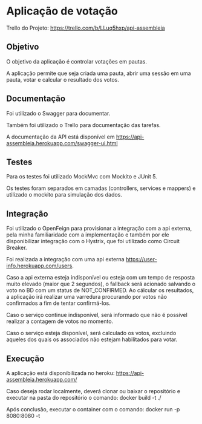 # Aplicação de votação

Trello do Projeto: https://trello.com/b/LLuq5hxp/api-assembleia


## Objetivo
O objetivo da aplicação é controlar votações em pautas.

A aplicação permite que seja criada uma pauta, abrir uma sessão em uma pauta, votar e calcular o resultado dos votos.

## Documentação
Foi utilizado o Swagger para documentar.

Também foi utilizado o Trello para documentação das tarefas.

A documentação da API está disponível em https://api-assembleia.herokuapp.com/swagger-ui.html

## Testes
Para os testes foi utilizado MockMvc com Mockito e JUnit 5.

Os testes foram separados em camadas (controllers, services e mappers) e utilizado o mockito para simulação dos dados.

## Integração
Foi utilizado o OpenFeign para provisionar a integração com a api externa, pela minha familiaridade com a implementação e também por ele disponibilizar integração com o Hystrix, que foi utilizado como Circuit Breaker.

Foi realizada a integração com uma api externa https://user-info.herokuapp.com/users.

Caso a api externa esteja indisponível ou esteja com um tempo de resposta muito elevado (maior que 2 segundos), o fallback será acionado salvando o voto no BD com um status de NOT_CONFIRMED.
Ao cálcular os resultados, a aplicação irá realizar uma varredura procurando por votos não confirmados a fim de tentar confirmá-los.

Caso o serviço continue indisponível, será informado que não é possível realizar a contagem de votos no momento.

Caso o serviço esteja disponível, será calculado os votos, excluindo aqueles dos quais os associados não estejam habilitados para votar.

## Execução
A aplicação está disponibilizada no heroku: https://api-assembleia.herokuapp.com/

Caso deseja rodar localmente, deverá clonar ou baixar o repositório e executar na pasta do repositório o comando: docker build -t <tag-name> ./
  
Após conclusão, executar o container com o comando: docker run -p 8080:8080 -t <tag-name>

